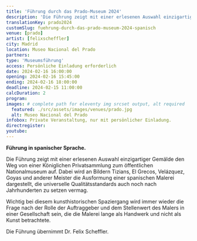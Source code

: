 ```yaml
---
title: 'Führung durch das Prado-Museum 2024'
description: 'Die Führung zeigt mit einer erlesenen Auswahl einzigartiger Gemälde den Weg von einer Königlichen Privatsammlung zum öffentlichen Nationalmuseum auf.'
translationKey: prado2024
customSlug: fuehrung-durch-das-prado-museum-2024-spanisch
venue: [prado]
artist: [felixscheffler]
city: Madrid
location: Museo Nacional del Prado
partners:
type: 'Museumsführung'
access: Persönliche Einladung erforderlich
date: 2024-02-16 16:00:00
opening: 2024-02-16 15:45:00
ending: 2024-02-16 18:00:00
deadline: 2024-02-15 11:00:00
calcDuration: 2
program:
images: # complete path for eleventy img srcset output, alt required
  featured: ./src/assets/images/venues/prado.jpg
  alt: Museo Nacional del Prado
infobox: Private Veranstaltung, nur mit persönlicher Einladung.
directregister:
youtube:
---
```


<strong>Führung in spanischer Sprache.</strong>

Die Führung zeigt mit einer erlesenen Auswahl einzigartiger Gemälde den Weg von einer Königlichen Privatsammlung zum öffentlichen Nationalmuseum auf. Dabei wird an Bildern Tizians, El Grecos, Velázquez, Goyas und anderer Meister die Ausformung einer spanischen Malerei dargestellt, die universelle Qualitätsstandards auch noch nach Jahrhunderten zu setzen vermag.

Wichtig bei diesem kunsthistorischen Spaziergang wird immer wieder die Frage nach der Rolle der Auftraggeber und dem Stellenwert des Malers in einer Gesellschaft sein, die die Malerei lange als Handwerk und nicht als Kunst betrachtete.

Die Führung übernimmt Dr. Felix Scheffler.
